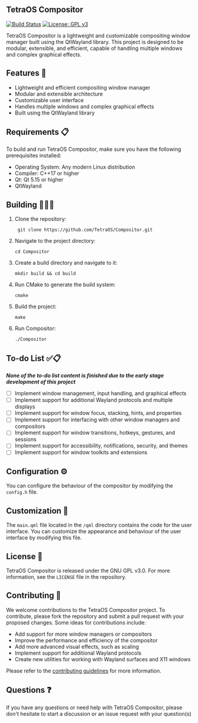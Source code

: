## TetraOS Compositor

[![Build Status](https://travis-ci.org/TetraOS/Compositor.svg?branch=master)](https://travis-ci.org/TetraOS/Compositor)
[![License: GPL v3](https://img.shields.io/badge/License-MIT-yellow.svg)](https://opensource.org/licenses/MIT)



TetraOS Compositor is a lightweight and customizable compositing window manager built using the QtWayland library. This project is designed to be modular, extensible, and efficient, capable of handling multiple windows and complex graphical effects.

## Features 🚀

* Lightweight and efficient compositing window manager
* Modular and extensible architecture
* Customizable user interface
* Handles multiple windows and complex graphical effects
* Built using the QtWayland library

## Requirements 📋

To build and run TetraOS Compositor, make sure you have the following prerequisites installed:

* Operating System: Any modern Linux distribution
* Compiler: C++17 or higher
* Qt: Qt 5.15 or higher
* QtWayland

## Building 👷👷‍♀️

1. Clone the repository:

     ```
      git clone https://github.com/TetraOS/Compositor.git
     ```

2. Navigate to the project directory:

    ``` 
    cd Compositor
    ```

3. Create a build directory and navigate to it:

    ```
    mkdir build && cd build
    ```


4. Run CMake to generate the build system:

   ```
   cmake
   ```

5. Build the project:

   ```
   make
   ```

6. Run Compositor:

   ```
   ./Compositor
   ```

## To-do List ✅📋

***None of the to-do list content is finished due to the early stage development of this project***

- [ ] Implement window management, input handling, and graphical effects
- [ ] Implement support for additional Wayland protocols and multiple displays
- [ ] Implement support for window focus, stacking, hints, and properties
- [ ] Implement support for interfacing with other window managers and compositors
- [ ] Implement support for window transitions, hotkeys, gestures, and sessions
- [ ] Implement support for accessibility, notifications, security, and themes
- [ ] Implement support for window toolkits and extensions

## Configuration ⚙️

You can configure the behaviour of the compositor by modifying the `config.h` file.

## Customization 🎨

The `main.qml` file located in the `/qml` directory contains the code for the user interface. You can customize the appearance and behaviour of the user interface by modifying this file.

## License 📝

TetraOS Compositor is released under the GNU GPL v3.0. For more information, see the `LICENSE` file in the repository.

## Contributing 🤝

We welcome contributions to the TetraOS Compositor project. To contribute, please fork the repository and submit a pull request with your proposed changes. Some ideas for contributions include:

- Add support for more window managers or compositors
- Improve the performance and efficiency of the compositor
- Add more advanced visual effects, such as scaling
- Implement support for additional Wayland protocols
- Create new utilities for working with Wayland surfaces and X11 windows

Please refer to the [contributing guidelines](CONTRIBUTING.md) for more information.

## Questions ❓

If you have any questions or need help with TetraOS Compositor, please don't hesitate to start a discussion or an issue request with your question(s)
